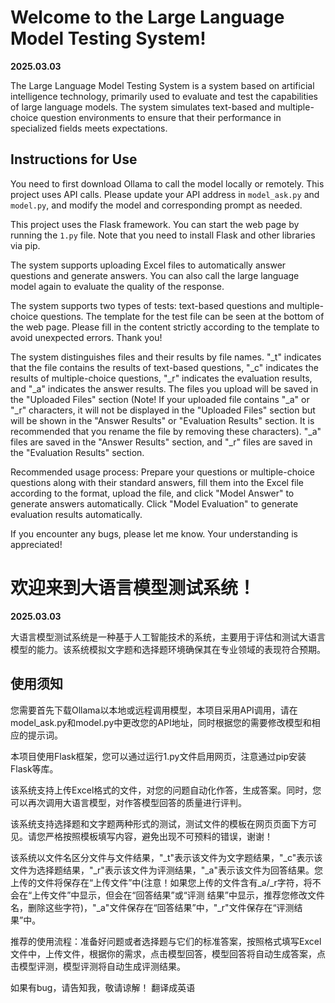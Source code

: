 # Welcome to the Large Language Model Testing System!

**2025.03.03**

The Large Language Model Testing System is a system based on artificial intelligence technology, primarily used to evaluate and test the capabilities of large language models. The system simulates text-based and multiple-choice question environments to ensure that their performance in specialized fields meets expectations.

## Instructions for Use

You need to first download Ollama to call the model locally or remotely. This project uses API calls. Please update your API address in `model_ask.py` and `model.py`, and modify the model and corresponding prompt as needed.

This project uses the Flask framework. You can start the web page by running the `1.py` file. Note that you need to install Flask and other libraries via pip.

The system supports uploading Excel files to automatically answer questions and generate answers. You can also call the large language model again to evaluate the quality of the response.

The system supports two types of tests: text-based questions and multiple-choice questions. The template for the test file can be seen at the bottom of the web page. Please fill in the content strictly according to the template to avoid unexpected errors. Thank you!

The system distinguishes files and their results by file names. "_t" indicates that the file contains the results of text-based questions, "_c" indicates the results of multiple-choice questions, "_r" indicates the evaluation results, and "_a" indicates the answer results. The files you upload will be saved in the "Uploaded Files" section (Note! If your uploaded file contains "_a" or "_r" characters, it will not be displayed in the "Uploaded Files" section but will be shown in the "Answer Results" or "Evaluation Results" section. It is recommended that you rename the file by removing these characters). "_a" files are saved in the "Answer Results" section, and "_r" files are saved in the "Evaluation Results" section.

Recommended usage process: Prepare your questions or multiple-choice questions along with their standard answers, fill them into the Excel file according to the format, upload the file, and click "Model Answer" to generate answers automatically. Click "Model Evaluation" to generate evaluation results automatically.

If you encounter any bugs, please let me know. Your understanding is appreciated!

# 欢迎来到大语言模型测试系统！

**2025.03.03**

大语言模型测试系统‌是一种基于人工智能技术的系统，主要用于评估和测试大语言模型的能力。该系统模拟文字题和选择题环境确保其在专业领域的表现符合预期。
  
## 使用须知

您需要首先下载Ollama以本地或远程调用模型，本项目采用API调用，请在model_ask.py和model.py中更改您的API地址，同时根据您的需要修改模型和相应的提示词。

本项目使用Flask框架，您可以通过运行1.py文件启用网页，注意通过pip安装Flask等库。

该系统支持上传Excel格式的文件，对您的问题自动化作答，生成答案。同时，您可以再次调用大语言模型，对作答模型回答的质量进行评判。

该系统支持选择题和文字题两种形式的测试，测试文件的模板在网页页面下方可见。请您严格按照模板填写内容，避免出现不可预料的错误，谢谢！

该系统以文件名区分文件与文件结果，"_t"表示该文件为文字题结果，"_c"表示该文件为选择题结果，"_r"表示该文件为评测结果，"_a"表示该文件为回答结果。您上传的文件将保存在“上传文件”中(注意！如果您上传的文件含有_a/_r字符，将不会在“上传文件”中显示，但会在“回答结果”或“评测
结果”中显示，推荐您修改文件名，删除这些字符)，"_a"文件保存在“回答结果”中，"_r"文件保存在“评测结果”中。

推荐的使用流程：准备好问题或者选择题与它们的标准答案，按照格式填写Excel文件中，上传文件，根据你的需求，点击模型回答，模型回答将自动生成答案，点击模型评测，模型评测将自动生成评测结果。

如果有bug，请告知我，敬请谅解！  翻译成英语
